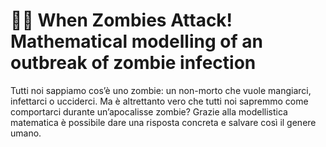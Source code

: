 # 🧟‍♂️ When Zombies Attack! Mathematical modelling of an outbreak of zombie infection

Tutti noi sappiamo cos’è uno zombie: un non-morto che vuole mangiarci, infettarci o ucciderci. Ma è altrettanto vero che tutti noi sapremmo come comportarci durante un’apocalisse zombie? Grazie alla modellistica matematica è possibile dare una risposta concreta e salvare così il genere umano.
